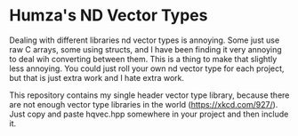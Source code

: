 # Humza's ND Vector Types

Dealing with different libraries nd vector types is annoying.
Some just use raw C arrays, some using structs, and I have been finding it very annoying to deal wih converting between them.
This is a thing to make that slightly less annoying.
You could just roll your own nd vector type for each project, but that is just extra work and I hate extra work.

This repository contains my single header vector type library, because there are not enough vector type libraries in the world (https://xkcd.com/927/).
Just copy and paste hqvec.hpp somewhere in your project and then include it.